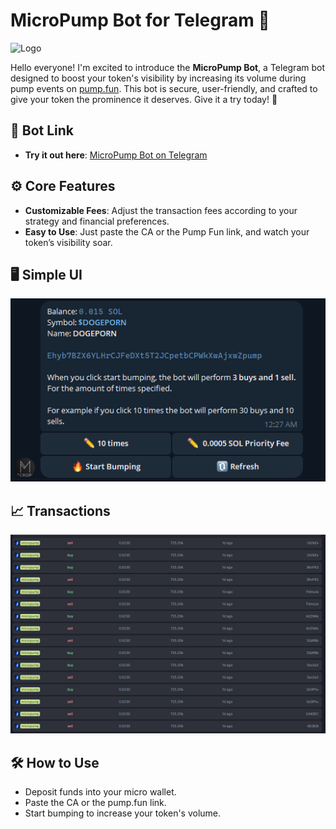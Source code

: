 # MicroPump Bot for Telegram 🚀

 ![Logo](logo.png)

Hello everyone! I'm excited to introduce the **MicroPump Bot**, a Telegram bot designed to boost your token's visibility by increasing its volume during pump events on [pump.fun](https://pump.fun/board). This bot is secure, user-friendly, and crafted to give your token the prominence it deserves. Give it a try today! 🌟

## 🔗 Bot Link
- **Try it out here**: [MicroPump Bot on Telegram](https://t.me/micropump_bot)

## ⚙️ Core Features
- **Customizable Fees**: Adjust the transaction fees according to your strategy and financial preferences.
- **Easy to Use**: Just paste the CA or the Pump Fun link, and watch your token’s visibility soar.

## 🖥️ Simple UI
 ![Screenshot of MicroPump Bot](ui.png)

## 📈 Transactions
 ![Proof of Transactions](tx.png)

## 🛠️ How to Use
- Deposit funds into your micro wallet.
- Paste the CA or the pump.fun link.
- Start bumping to increase your token's volume.

